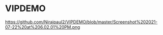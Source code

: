 # VIPDEMO
https://github.com/Nirajpaul2/VIPDEMO/blob/master/Screenshot%202021-07-22%20at%206.02.01%20PM.png
